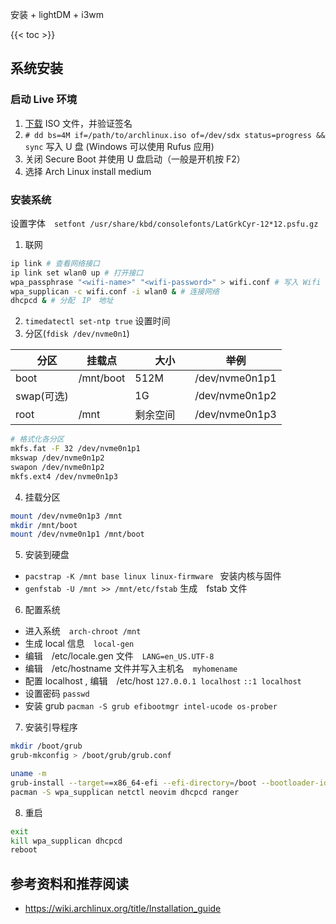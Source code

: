 
安装 + lightDM + i3wm

<!--more-->
{{< toc >}}

## 系统安装

### 启动 Live 环境

1. [下载](https://archlinux.org/download/) ISO 文件，并验证签名
2. `# dd bs=4M if=/path/to/archlinux.iso of=/dev/sdx status=progress && sync` 写入 U 盘 (Windows 可以使用 Rufus 应用)
3. 关闭 Secure Boot 并使用 U 盘启动（一般是开机按 F2）
4. 选择 Arch Linux install medium


### 安装系统

设置字体　`setfont /usr/share/kbd/consolefonts/LatGrkCyr-12*12.psfu.gz` 

1. 联网
```bash
ip link # 查看网络接口
ip link set wlan0 up # 打开接口
wpa_passphrase "<wifi-name>" "<wifi-password>" > wifi.conf # 写入 Wifi 配置
wpa_supplican -c wifi.conf -i wlan0 & # 连接网络
dhcpcd & # 分配　IP　地址
```

2. `timedatectl set-ntp true` 设置时间
3. 分区(`fdisk /dev/nvme0n1`)

|　分区　| 挂载点|　大小 | 举例|
|---|---|---|---|
|boot | /mnt/boot | 512M |/dev/nvme0n1p1|
|swap(可选)| | 1G | /dev/nvme0n1p2|
|root| /mnt | 剩余空间　|/dev/nvme0n1p3|

```bash
# 格式化各分区
mkfs.fat -F 32 /dev/nvme0n1p1
mkswap /dev/nvme0n1p2
swapon /dev/nvme0n1p2
mkfs.ext4 /dev/nvme0n1p3
```

4. 挂载分区

```bash
mount /dev/nvme0n1p3 /mnt
mkdir /mnt/boot
mount /dev/nvme0n1p1 /mnt/boot
```

5. 安装到硬盘

- `pacstrap -K /mnt base linux linux-firmware ` 安装内核与固件
- `genfstab -U /mnt >> /mnt/etc/fstab`  生成　fstab 文件

6. 配置系统

- 进入系统　`arch-chroot /mnt`
- 生成 local 信息　`local-gen`
- 编辑　/etc/locale.gen 文件　`LANG=en_US.UTF-8`
- 编辑　/etc/hostname 文件并写入主机名　`myhomename`
- 配置 localhost , 编辑　/etc/host `127.0.0.1 localhost` `::1 localhost`
- 设置密码 `passwd`
- 安装 grub `pacman -S grub efibootmgr intel-ucode os-prober`

7. 安装引导程序
```bash
mkdir /boot/grub
grub-mkconfig > /boot/grub/grub.conf

uname -m
grub-install --target==x86_64-efi --efi-directory=/boot --bootloader-id=GRUB
pacman -S wpa_supplican netctl neovim dhcpcd ranger
```
8. 重启
```bash
exit
kill wpa_supplican dhcpcd
reboot
```






## 参考资料和推荐阅读

- https://wiki.archlinux.org/title/Installation_guide

